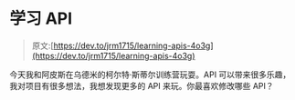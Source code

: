 # 学习 API

> 原文:[https://dev.to/jrm1715/learning-apis-4o3g](https://dev.to/jrm1715/learning-apis-4o3g)

今天我和阿皮斯在乌德米的柯尔特·斯蒂尔训练营玩耍。API 可以带来很多乐趣，我对项目有很多想法，我想发现更多的 API 来玩。你最喜欢修改哪些 API？